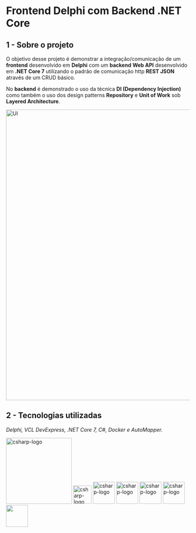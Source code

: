 # Frontend Delphi com Backend .NET Core

## 1 - Sobre o projeto

O objetivo desse projeto é demonstrar a integração/comunicação de um <strong>frontend</strong> desenvolvido em <strong>Delphi</strong> com um <strong>backend</strong> <strong>Web API</strong> desenvolvido em <strong>.NET Core 7</strong> utilizando o padrão de comunicação http <strong>REST JSON</strong> através de um CRUD básico. 

No <strong>backend</strong> é demonstrado o uso da técnica <strong>DI (Dependency Injection)</strong> como também o uso dos design patterns <strong>Repository</strong> e <strong>Unit of Work</strong> sob <strong>Layered Architecture</strong>. 

<p>
  <img width="794" src="https://user-images.githubusercontent.com/62816438/230571269-ce2a1375-be78-402e-8496-b961daf3f657.png" alt="UI"/>
</p>

## 2 - Tecnologias utilizadas
<p><i>Delphi, VCL DevExpress, .NET Core 7, C#, Docker e AutoMapper.</i></p>
<p display="inline-block">
<img width="180" src="https://user-images.githubusercontent.com/62816438/230570085-a08a4765-51fd-4cc8-8f37-28c898bfba6a.png" alt="csharp-logo"/>
<img width="50" src="https://user-images.githubusercontent.com/62816438/230574606-29b34f12-6958-48d0-95bf-e49b5c117cc7.png" alt="csharp-logo"/>
<img width="60" src="https://user-images.githubusercontent.com/62816438/230575239-b971e504-5c4f-4642-9849-8c8ca0d0b3d9.png" alt="csharp-logo"/>
<img width="60" src="https://user-images.githubusercontent.com/62816438/230575728-43597a66-f736-431a-93b7-ee20a7ae0d19.png" alt="csharp-logo"/>
<img width="60" src="https://user-images.githubusercontent.com/62816438/230575921-cd78c180-e343-4cd8-bd94-4d484684cec2.png" alt="csharp-logo"/>
<img width="60" src="https://user-images.githubusercontent.com/62816438/230576371-d60fbad8-f75d-4863-8d60-c0caf6a60415.png" alt="csharp-logo"/>
<img width="60" src="https://user-images.githubusercontent.com/62816438/230577883-bbdcf871-de84-4b6d-bf52-d01c4b48860d.png"/>
</p>









